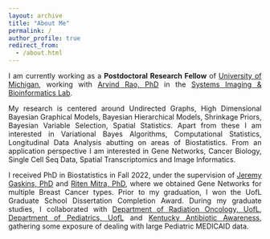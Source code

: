 ```yaml
---
layout: archive
title: "About Me"
permalink: /
author_profile: true
redirect_from: 
  - /about.html
---
```


<span style="text-align: justify"> 

I am currently working as a **Postdoctoral Research Fellow**  of <span style = "color:blue">[University of Michigan](https://umich.edu/)</span>, working with <span style ="color:blue">[Arvind Rao, PhD](https://sph.umich.edu/faculty-profiles/rao-arvind.html)</span> in the <span style ="color:blue">[Systems Imaging & Bioinformatics Lab](https://sibl.lab.medicine.umich.edu/)</span>. 

My research is centered around Undirected Graphs, High Dimensional Bayesian Graphical Models, Bayesian Hierarchical Models, Shrinkage Priors, Bayesian Variable Selection, Spatial Statistics. Apart from these I am interested in Variational Bayes Algorithms, Computational Statistics, Longitudinal Data Analysis abutting on areas of Biostatistics. From an application perspective I am interested in Gene Networks, Cancer Biology, Single Cell Seq Data, Spatial Transcriptomics and Image Informatics. 

I received PhD in Biostatistics in Fall 2022, under the supervision of <span style ="color:blue">[Jeremy Gaskins, PhD](https://louisville.edu/sphis/directory/jeremy-gaskins-phd)</span> and <span style ="color:blue">[Riten Mitra, PhD](https://louisville.edu/sphis/directory/riten-mitra)</span>, where we obtained Gene Networks for multiple Breast Cancer types. Prior to my graduation, I won the UofL Graduate School Dissertation Completion Award. During my graduate studies, I collaborated with <span style ="color:blue">[Department of Radiation Oncology, UofL](https://louisville.edu/medicine/departments/radiationoncology)</span>, <span style ="color:blue">[Department of Pediatrics, UofL](https://louisville.edu/medicine/departments/pediatrics)</span> and <span style ="color:blue">[Kentucky Antibiotic Awareness](https://louisville.edu/medicine/departments/pediatrics/research/cahrds/KYAbxAwareness)</span>, gathering some exposure of dealing with large Pediatric MEDICAID data.
